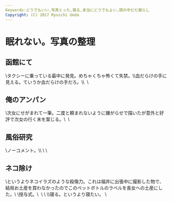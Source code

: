 ```yaml
---
Keywords:どうでもいい,写真とった,寝る,本当にどうでもよい,頭の中だだ漏らし
Copyright: (C) 2017 Ryuichi Ueda
---
```


# 眠れない。写真の整理
<h2>函館にて</h2>\タクシーに乗っている最中に発見。めちゃくちゃ怖くて失禁。\\血だらけの手に見える。ていうか血だらけの手だろ。\\&nbsp;<a href="IMG_4745.jpg"><img src="IMG_4745.jpg" alt=""></a>&nbsp;\<h2>俺のアンパン</h2>\次女にせがまれて一筆。二度と頼まれないように嫌がらせで描いたが意外と好評で次女の行く末を案じる。\&nbsp;<a href="IMG_4615.jpg"><img src="IMG_4615.jpg" alt=""></a>&nbsp;\<h2>風俗研究</h2>\ノーコメント。\\&nbsp;<a href="IMG_4670.jpg"><img src="IMG_4670.jpg" alt=""></a>\&nbsp;\<h2>ネコ除け</h2>\というよりネコイラズのような殺傷力。これは福井に出張中に撮影した物で、結局お土産を買わなかったのでこのペットボトルのラベルを長女への土産にした。\&nbsp;<a href="IMG_4304.jpg"><img src="IMG_4304.jpg" alt=""></a>\授与式。\&nbsp;&nbsp;\<a href="IMG_4578.jpg"><img src="IMG_4578.jpg" alt=""></a>&nbsp;\&nbsp;<a href="IMG_4584.jpg"><img src="IMG_4584.jpg" alt=""></a>\\寝る。というより寝たい。&nbsp;\&nbsp;
